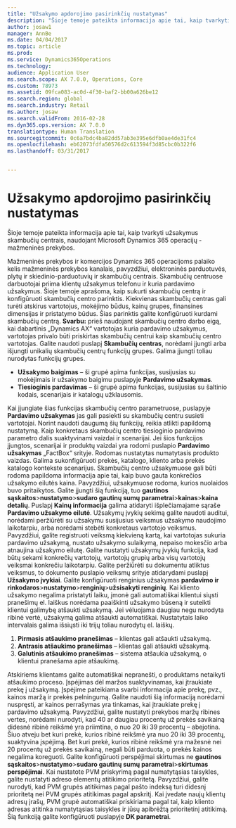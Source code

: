 ```yaml
---
title: "Užsakymo apdorojimo pasirinkčių nustatymas"
description: "Šioje temoje pateikta informacija apie tai, kaip tvarkyti užsakymus skambučių centrais, naudojant Microsoft Dynamics 365 operacijų - mažmeninės prekybos."
author: josaw1
manager: AnnBe
ms.date: 04/04/2017
ms.topic: article
ms.prod: 
ms.service: Dynamics365Operations
ms.technology: 
audience: Application User
ms.search.scope: AX 7.0.0, Operations, Core
ms.custom: 78973
ms.assetid: 09fca083-ac0d-4f30-baf2-bb00a626be12
ms.search.region: global
ms.search.industry: Retail
ms.author: josaw
ms.search.validFrom: 2016-02-28
ms.dyn365.ops.version: AX 7.0.0
translationtype: Human Translation
ms.sourcegitcommit: 0c6a7bdc4ba82dd57ab3e395e6dfb0ae4de31fc4
ms.openlocfilehash: eb62073fdfa50576d2c613594f3d85cbc0b322f6
ms.lasthandoff: 03/31/2017


---
```


# <a name="set-up-order-processing-options"></a>Užsakymo apdorojimo pasirinkčių nustatymas

Šioje temoje pateikta informacija apie tai, kaip tvarkyti užsakymus skambučių centrais, naudojant Microsoft Dynamics 365 operacijų - mažmeninės prekybos. 

Mažmeninės prekybos ir komercijos Dynamics 365 operacijoms palaiko kelis mažmeninės prekybos kanalais, pavyzdžiui, elektroninės parduotuvės, plytų ir skiedinio-parduotuvių ir skambučių centrais. Skambučių centruose darbuotojai priima klientų užsakymus telefonu ir kuria pardavimo užsakymus. Šioje temoje aprašoma, kaip sukurti skambučių centrą ir konfigūruoti skambučių centro parinktis. Kiekvienas skambučių centras gali turėti atskirus vartotojus, mokėjimo būdus, kainų grupes, finansines dimensijas ir pristatymo būdus. Šias parinktis galite konfigūruoti kurdami skambučių centrą. **Svarbu:** prieš naudojant skambučių centro darbo eigą, kai dabartinis „Dynamics AX“ vartotojas kuria pardavimo užsakymus, vartotojas privalo būti priskirtas skambučių centrui kaip skambučių centro vartotojas. Galite naudoti puslapį **Skambučių centras**, norėdami įjungti arba išjungti unikalių skambučių centrų funkcijų grupes. Galima įjungti toliau nurodytas funkcijų grupes.

-   **Užsakymo baigimas** – ši grupė apima funkcijas, susijusias su mokėjimais ir užsakymo baigimu puslapyje **Pardavimo užsakymas**.
-   **Tiesioginis pardavimas** – ši grupė apima funkcijas, susijusias su šaltinio kodais, scenarijais ir katalogų užklausomis.

Kai įjungiate šias funkcijas skambučių centro parametruose, puslapyje **Pardavimo užsakymas** jas gali pasiekti su skambučių centru susieti vartotojai. Norint naudoti daugumą šių funkcijų, reikia atlikti papildomą nustatymą. Kaip konkretaus skambučių centro tiesioginio pardavimo parametro dalis suaktyvinami vaizdai ir scenarijai. Jei šios funkcijos įjungtos, scenarijai ir produktų vaizdai yra rodomi puslapio **Pardavimo užsakymas** „FactBox“ srityje. Rodomas nustatytas numatytasis produkto vaizdas. Galima sukonfigūruoti prekės, katalogo, kliento arba prekės katalogo kontekste scenarijus. Skambučių centro užsakymuose gali būti rodoma papildoma informacija apie tai, kaip buvo gauta konkrečios užsakymo eilutės kaina. Pavyzdžiui, užsakymuose rodoma, kurios nuolaidos buvo pritaikytos. Galite įjungti šią funkciją, tuo **gautinos sąskaitos**&gt;**nustatymo**&gt;**sudaro gautinų sumų parametrai**&gt;**kainas**&gt;**kaina detalių**. Puslapį **Kainų informacija** galima atidaryti išplečiamajame sąraše **Pardavimo užsakymo eilutė**. Užsakymų įvykių sekimą galite naudoti auditui, norėdami peržiūrėti su užsakymu susijusius veiksmus užsakymo naudojimo laikotarpiu, arba norėdami stebėti konkretaus vartotojo veiksmus. Pavyzdžiui, galite registruoti veiksmą kiekvieną kartą, kai vartotojas sukuria pardavimo užsakymą, nustato užsakymo sulaikymą, nepaiso mokesčio arba atnaujina užsakymo eilutę. Galite nustatyti užsakymų įvykių funkcija, kad būtų sekami konkrečių vartotojų, vartotojų grupių arba visų vartotojų veiksmai konkrečiu laikotarpiu. Galite peržiūrėti su dokumentu atliktus veiksmus, to dokumento puslapio veiksmų srityje atidarydami puslapį **Užsakymo įvykiai**. Galite konfigūruoti renginius užsakymas **pardavimo ir rinkodaros**&gt;**nustatymo**&gt;**renginių**&gt;**užsisakyti renginių**. Kai kliento užsakymo negalima pristatyti laiku, įmonė gali automatiškai klientui siųsti pranešimų el. laiškus norėdama paaiškinti užsakymo būseną ir suteikti klientui galimybę atšaukti užsakymą. Jei vėluojama daugiau negu nurodyta ribinė vertė, užsakymą galima atšaukti automatiškai. Nustatytais laiko intervalais galima išsiųsti iki trijų toliau nurodytų el. laiškų.

1.  **Pirmasis atšaukimo pranešimas** – klientas gali atšaukti užsakymą.
2.  **Antrasis atšaukimo pranešimas** – klientas gali atšaukti užsakymą.
3.  **Galutinis atšaukimo pranešimas** – sistema atšaukia užsakymą, o klientui pranešama apie atšaukimą.

Atskiriems klientams galite automatiškai nepranešti, o produktams netaikyti atšaukimo proceso. Įspėjimas dėl maržos suaktyvinamas, kai įtraukiate prekę į užsakymą. Įspėjime pateikiama svarbi informacija apie prekę, pvz., kainos maržą ir prekės pelningumą. Galite naudoti šią informaciją norėdami nuspręsti, ar kainos perrašymas yra tinkamas, kai įtraukiate prekę į pardavimo užsakymą. Pavyzdžiui, galite nustatyti prekybos maržų ribines vertes, norėdami nurodyti, kad 40 ar daugiau procentų už prekės savikainą didesnė ribinė reikšmė yra priimtina, o nuo 20 iki 39 procentų – abejotina. Šiuo atveju bet kuri prekė, kurios ribinė reikšmė yra nuo 20 iki 39 procentų, suaktyvina įspėjimą. Bet kuri prekė, kurios ribinė reikšmė yra mažesnė nei 20 procentų už prekės savikainą, negali būti parduota, o prekės kainos negalima koreguoti. Galite konfigūruoti perspėjimai skirtumas ne **gautinos sąskaitos**&gt;**nustatymo**&gt;**sudaro gautinų sumų parametrai**&gt;**skirtumas perspėjimai**. Kai nustatote PVM priskyrimą pagal numatytąsias taisykles, galite nustatyti adreso elementų atitikimo prioritetą. Pavyzdžiui, galite nurodyti, kad PVM grupės atitikimas pagal pašto indeksą turi didesnį prioritetą nei PVM grupės atitikimas pagal apskritį. Kai įvedate naujų klientų adresų įrašų, PVM grupė automatiškai priskiriama pagal tai, kaip kliento adresas atitinka numatytąsias taisykles ir jūsų apibrėžtą prioritetinį atitikimą. Šią funkciją galite konfigūruoti puslapyje **DK parametrai**.


